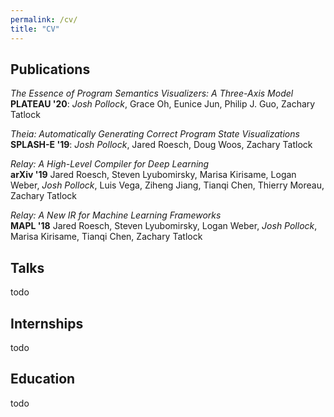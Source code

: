 ```yaml
---
permalink: /cv/
title: "CV"
---
```


## Publications

*The Essence of Program Semantics Visualizers: A Three-Axis Model*  
**PLATEAU '20**: *Josh Pollock*, Grace Oh, Eunice Jun, Philip J. Guo, Zachary Tatlock

*Theia: Automatically Generating Correct Program State Visualizations*  
**SPLASH-E '19**: *Josh Pollock*, Jared Roesch, Doug Woos, Zachary Tatlock

*Relay: A High-Level Compiler for Deep Learning*  
**arXiv '19** Jared Roesch, Steven Lyubomirsky, Marisa Kirisame, Logan Weber, *Josh Pollock*, Luis Vega, Ziheng
Jiang, Tianqi Chen, Thierry Moreau, Zachary Tatlock

*Relay: A New IR for Machine Learning Frameworks*  
**MAPL '18** Jared Roesch, Steven Lyubomirsky, Logan Weber, *Josh Pollock*, Marisa Kirisame, Tianqi Chen, Zachary
Tatlock

## Talks

todo

## Internships

todo

## Education

todo